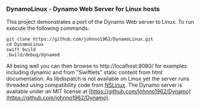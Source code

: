 ### DynamoLinux - Dynamo Web Server for Linux hosts

This project demonstrates a port of the Dynamo Web server to Linux. To run execute the following commands:

    git clone https://github.com/johnno1962/DynamoLinux.git
    cd DynamoLinux
    swift build
    .build/debug/dynamod

All being well you can then browse to http://localhost:8080/ for examples including
dynamic and from "Swiftlets" static content from html documentation. As libdispatch
is not available on Linux yet the server runs threaded using compatibility code from
[NSLinux](https://github.com/johnno1962/NSLinux). The Dynamo server is available under
an MIT license at [https://github.com/johnno1962/Dynamo](https://github.com/johnno1962/Dynamo).
